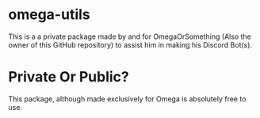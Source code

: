 # omega-utils

This is a a private package made by and for OmegaOrSomething (Also the owner of this GitHub repository) to assist him in making his Discord Bot(s).

# Private Or Public?

This package, although made exclusively for Omega is absolutely free to use. 
